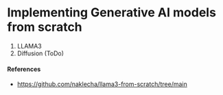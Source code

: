 # Implementing Generative AI models from scratch

1. LLAMA3
2. Diffusion (ToDo)


#### References
- https://github.com/naklecha/llama3-from-scratch/tree/main
